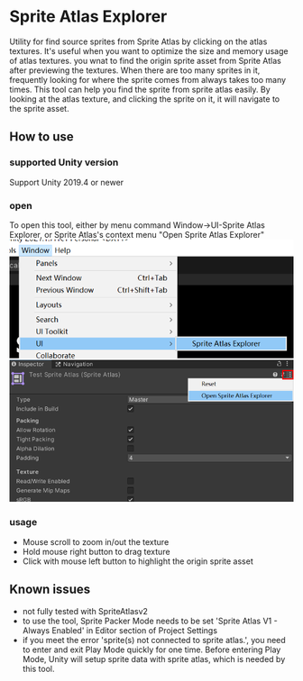 # Sprite Atlas Explorer

Utility for find source sprites from Sprite Atlas by clicking on the atlas textures.
It's useful when you want to optimize the size and memory usage of atlas textures. you wnat to find the origin sprite asset from Sprite Atlas after previewing the textures. When there are too many sprites in it, frequently looking for where the sprite comes from always takes too many times.
This tool can help you find the sprite from sprite atlas easily. By looking at the atlas texture, and clicking the sprite on it, it will navigate to the sprite asset.

## How to use
### supported Unity version
Support Unity 2019.4 or newer
### open
To open this tool, either by menu command Window->UI-Sprite Atlas Explorer, or Sprite Atlas's context menu "Open Sprite Atlas Explorer"
![open from menu item](open_from_menu_item.png)
![open from context menu](open_from_context_menu.png)
### usage
- Mouse scroll to zoom in/out the texture
- Hold mouse right button to drag texture
- Click with mouse left button to highlight the origin sprite asset

## Known issues
- not fully tested with SpriteAtlasv2
- to use the tool, Sprite Packer Mode needs to be set 'Sprite Atlas V1 - Always Enabled' in Editor section of Project Settings
- if you meet the error 'sprite(s) not connected to sprite atlas.', you need to enter and exit Play Mode quickly for one time. Before entering Play Mode, Unity will setup sprite data with sprite atlas, which is needed by this tool.

